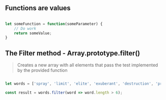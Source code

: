 ## Functions are values

```javascript

let someFunction = function(someParameter) {
    // Do work
    return someValue;
}

```

## The Filter method - Array.prototype.filter()

> Creates a new array with all elements that pass the test implemented by the provided function

```javascript

let words = ['spray', 'limit', 'elite', 'exuberant', 'destruction', 'present'];

const result = words.filter(word => word.length > 6);

```
